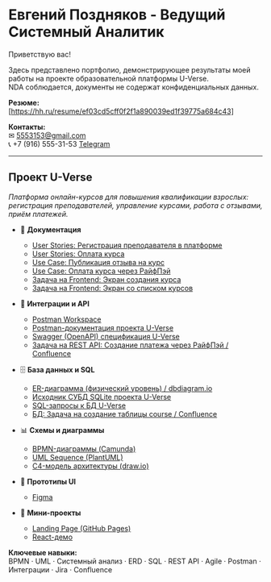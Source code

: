 # Евгений Поздняков  - Ведущий Системный Аналитик

Приветствую вас!

Здесь представлено портфолио, демонстрирующее результаты моей работы на проекте образовательной платформы U-Verse.  
NDA соблюдается, документы не содержат конфиденциальных данных.

**Резюме:**  
[https://hh.ru/resume/ef03cd5cff0f2f1a890039ed1f39775a684c43]

**Контакты:**  
✉ 5553153@gmail.com  
📞 +7 (916) 555-31-53
[Telegram](https://t.me/Coal_Juice)

---

## Проект U-Verse  
*Платформа онлайн-курсов для повышения квалификации взрослых: регистрация преподавателей, управление курсами, работа с отзывами, приём платежей.*  

- 📄 **Документация**  
  - [User Stories: Регистрация преподавателя в платформе]([https://](https://github.com/))
  - [User Stories: Оплата курса](https://github.com/)
  - [Use Case: Публикация отзыва на курс](https://github.com/)  
  - [Use Case: Оплата курса через РайфПэй](https://github.com/)  
  - [Задача на Frontend: Экран создания курса](https://github.com/g)
  - [Задача на Frontend: Экран со списком курсов](https://github.com/)  
    
- 🔗 **Интеграции и API**  
  - [Postman Workspace](https://www.postman.com/)  
  - [Postman-документация проекта U-Verse](https://documenter.getpostman.com/)  
  - [Swagger (OpenAPI) спецификация U-Verse](https://github.com/)
  - [Задача на REST API: Создание платежа через РайфПэй / Confluence](https://github.com/)  
 
  
- 🗄 **База данных и SQL**  
  - [ER-диаграмма (физический уровень) / dbdiagram.io](https://github.com)  
  - [Исходник СУБД SQLite проекта U-Verse](https://github.com/)  
  - [SQL-запросы к БД U-Verse](https://github.com/)
  - [БД: Задача на создание таблицы course / Confluence](https://github.com/)  
 
  
- 📊 **Схемы и диаграммы**  
  - [BPMN-диаграммы (Camunda)](https://github.com/)  
  - [UML Sequence (PlantUML)](https://github.com/)  
  - [C4-модель архитектуры (draw.io)](https://github.com/)
 
    
- 🎨 **Прототипы UI**  
  - [Figma](https://www.figma.com/)
 
    
- 🚀 **Мини-проекты**  
  - [Landing Page (GitHub Pages)](https://)  
  - [React-демо](https://github.com/)  


**Ключевые навыки:**  
BPMN · UML · Системный анализ · ERD · SQL · REST API · Agile · Postman · Интеграции · Jira · Confluence
